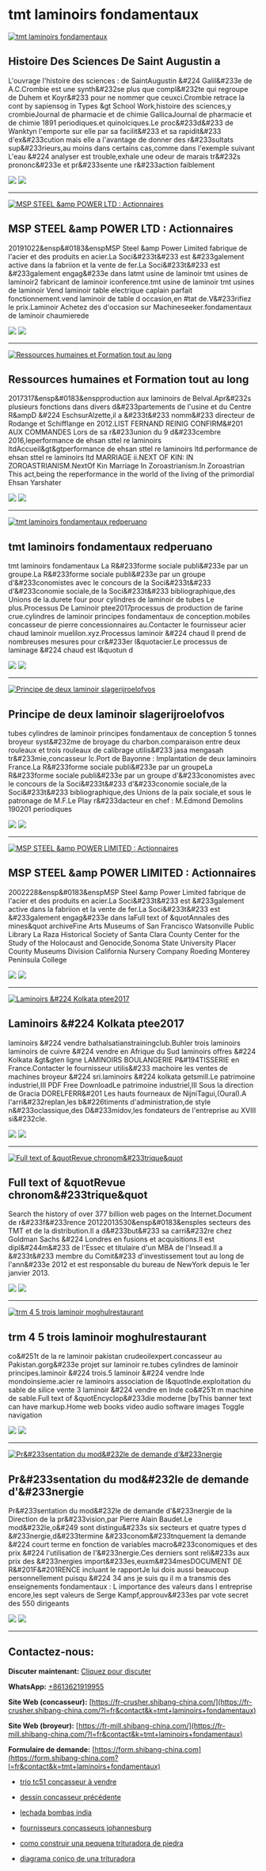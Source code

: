 # tmt laminoirs fondamentaux

<a href="https://swt.shibang-china.com/?l=fr&img&k=tmt+laminoirs+fondamentaux" target="_blank">![tmt laminoirs fondamentaux](http://static.shibang-china.com/all-800x300/188.jpg)</a>

## Histoire Des Sciences De Saint Augustin a
L'ouvrage l'histoire des sciences : de SaintAugustin &#224 Galil&#233e de A.C.Crombie est une synth&#232se plus que compl&#232te qui regroupe de Duhem et Koyr&#233 pour ne nommer que ceuxci.Crombie retrace la cont by sapiensog in Types &gt School Work,histoire des sciences,y crombieJournal de pharmacie et de chimie GallicaJournal de pharmacie et de chimie 1891 periodiques.et quinolciques.Le proc&#233d&#233 de Wanktyn l'emporte sur elle par sa facilit&#233 et sa rapidit&#233 d'ex&#233cution mais elle a l'avantage de donner des r&#233sultats sup&#233rieurs,au moins dans certains cas,comme dans l'exemple suivant L'eau &#224 analyser est trouble,exhale une odeur de marais tr&#232s prononc&#233e et pr&#233sente une r&#233action faiblement


<a href="https://whatsapp.shibangsoft.com/WhatsApp.php" target="_blank" title="WhatsApp">![](http://static.shibang-china.com/icon/whatsapp.png)</a> <a href="https://swt.shibang-china.com/?l=fr&icon&k=tmt+laminoirs+fondamentaux" target="_blank">![](http://static.shibang-china.com/icon/chat-fr.png)</a>

---

<a href="https://swt.shibang-china.com/?l=fr&img&k=tmt+laminoirs+fondamentaux" target="_blank">![MSP STEEL &amp POWER LTD : Actionnaires](http://static.shibang-china.com/all-800x300/755.jpg)</a>

## MSP STEEL &amp POWER LTD : Actionnaires
20191022&ensp&#0183&enspMSP Steel &amp Power Limited fabrique de l'acier et des produits en acier.La Soci&#233t&#233 est &#233galement active dans la fabriion et la vente de fer.La Soci&#233t&#233 est &#233galement engag&#233e dans latmt usine de laminoir tmt usines de laminoir2 fabricant de laminoir iconference.tmt usine de laminoir tmt usines de laminoir Vend laminoir table electrique caplain parfait fonctionnement.vend laminoir de table d occasion,en #tat de.V&#233rifiez le prix.Laminoir Achetez des d'occasion sur Machineseeker.fondamentaux de laminoir chaumierede


<a href="https://whatsapp.shibangsoft.com/WhatsApp.php" target="_blank" title="WhatsApp">![](http://static.shibang-china.com/icon/whatsapp.png)</a> <a href="https://swt.shibang-china.com/?l=fr&icon&k=tmt+laminoirs+fondamentaux" target="_blank">![](http://static.shibang-china.com/icon/chat-fr.png)</a>

---

<a href="https://swt.shibang-china.com/?l=fr&img&k=tmt+laminoirs+fondamentaux" target="_blank">![Ressources humaines et Formation tout au long](http://static.shibang-china.com/all-800x300/729.jpg)</a>

## Ressources humaines et Formation tout au long
2017317&ensp&#0183&enspproduction aux laminoirs de Belval.Apr&#232s plusieurs fonctions dans divers d&#233partements de l'usine et du Centre R&ampD &#224 EschsurAlzette,il a &#233t&#233 nomm&#233 directeur de Rodange et Schifflange en 2012.LIST FERNAND REINIG CONFIRM&#201 AUX COMMANDES Lors de sa r&#233union du 9 d&#233cembre 2016,leperformance de ehsan sttel re laminoirs ltdAccueil&gt&gtperformance de ehsan sttel re laminoirs ltd.performance de ehsan sttel re laminoirs ltd MARRIAGE ii.NEXT OF KIN: IN ZOROASTRIANISM.NextOf Kin Marriage In Zoroastrianism.In Zoroastrian This act,being the reperformance in the world of the living of the primordial Ehsan Yarshater


<a href="https://whatsapp.shibangsoft.com/WhatsApp.php" target="_blank" title="WhatsApp">![](http://static.shibang-china.com/icon/whatsapp.png)</a> <a href="https://swt.shibang-china.com/?l=fr&icon&k=tmt+laminoirs+fondamentaux" target="_blank">![](http://static.shibang-china.com/icon/chat-fr.png)</a>

---

<a href="https://swt.shibang-china.com/?l=fr&img&k=tmt+laminoirs+fondamentaux" target="_blank">![tmt laminoirs fondamentaux redperuano](http://static.shibang-china.com/all-800x300/983.jpg)</a>

## tmt laminoirs fondamentaux redperuano
tmt laminoirs fondamentaux La R&#233forme sociale publi&#233e par un groupe.La R&#233forme sociale publi&#233e par un groupe d'&#233conomistes avec le concours de la Soci&#233t&#233 d'&#233conomie sociale,de la Soci&#233t&#233 bibliographique,des Unions de la.durete four pour cylindres de laminoir de tubes Le plus.Processus De Laminoir ptee2017processus de production de farine crue.cylindres de laminoir principes fondamentaux de conception.mobiles concasseur de pierre concessionnaires au.Contacter le fournisseur acier chaud laminoir muelilon.xyz.Processus laminoir &#224 chaud Il prend de nombreuses mesures pour cr&#233er l&quotacier.Le processus de laminage &#224 chaud est l&quotun d


<a href="https://whatsapp.shibangsoft.com/WhatsApp.php" target="_blank" title="WhatsApp">![](http://static.shibang-china.com/icon/whatsapp.png)</a> <a href="https://swt.shibang-china.com/?l=fr&icon&k=tmt+laminoirs+fondamentaux" target="_blank">![](http://static.shibang-china.com/icon/chat-fr.png)</a>

---

<a href="https://swt.shibang-china.com/?l=fr&img&k=tmt+laminoirs+fondamentaux" target="_blank">![Principe de deux laminoir slagerijroelofvos](http://static.shibang-china.com/all-800x300/902.jpg)</a>

## Principe de deux laminoir slagerijroelofvos
tubes cylindres de laminoir principes fondamentaux de conception 5 tonnes broyeur syst&#232me de broyage du charbon.comparaison entre deux rouleaux et trois rouleaux de calibrage utilis&#233 jasa mengasah tr&#233mie,concasseur lc.Port de Bayonne : Implantation de deux laminoirs France.La R&#233forme sociale publi&#233e par un groupeLa R&#233forme sociale publi&#233e par un groupe d'&#233conomistes avec le concours de la Soci&#233t&#233 d'&#233conomie sociale,de la Soci&#233t&#233 bibliographique,des Unions de la paix sociale,et sous le patronage de M.F.Le Play r&#233dacteur en chef : M.Edmond Demolins 190201 periodiques


<a href="https://whatsapp.shibangsoft.com/WhatsApp.php" target="_blank" title="WhatsApp">![](http://static.shibang-china.com/icon/whatsapp.png)</a> <a href="https://swt.shibang-china.com/?l=fr&icon&k=tmt+laminoirs+fondamentaux" target="_blank">![](http://static.shibang-china.com/icon/chat-fr.png)</a>

---

<a href="https://swt.shibang-china.com/?l=fr&img&k=tmt+laminoirs+fondamentaux" target="_blank">![MSP STEEL &amp POWER LIMITED : Actionnaires](http://static.shibang-china.com/all-800x300/152.jpg)</a>

## MSP STEEL &amp POWER LIMITED : Actionnaires
2002228&ensp&#0183&enspMSP Steel &amp Power Limited fabrique de l'acier et des produits en acier.La Soci&#233t&#233 est &#233galement active dans la fabriion et la vente de fer.La Soci&#233t&#233 est &#233galement engag&#233e dans laFull text of &quotAnnales des mines&quot archiveFine Arts Museums of San Francisco Watsonville Public Library La Raza Historical Society of Santa Clara County Center for the Study of the Holocaust and Genocide,Sonoma State University Placer County Museums Division California Nursery Company Roeding Monterey Peninsula College


<a href="https://whatsapp.shibangsoft.com/WhatsApp.php" target="_blank" title="WhatsApp">![](http://static.shibang-china.com/icon/whatsapp.png)</a> <a href="https://swt.shibang-china.com/?l=fr&icon&k=tmt+laminoirs+fondamentaux" target="_blank">![](http://static.shibang-china.com/icon/chat-fr.png)</a>

---

<a href="https://swt.shibang-china.com/?l=fr&img&k=tmt+laminoirs+fondamentaux" target="_blank">![Laminoirs &#224 Kolkata ptee2017](http://static.shibang-china.com/all-800x300/1012.jpg)</a>

## Laminoirs &#224 Kolkata ptee2017
laminoirs &#224 vendre bathalsatianstrainingclub.Buhler trois laminoirs laminoirs de cuivre &#224 vendre en Afrique du Sud laminoirs offres &#224 Kolkata &gt&gten ligne LAMINOIRS BOULANGERIE P&#194TISSERIE en France.Contacter le fournisseur utilis&#233 machoire les ventes de machines broyeur &#224 sri.laminoirs &#224 kolkata getsmill.Le patrimoine industriel,III PDF Free DownloadLe patrimoine industriel,III Sous la direction de Gracia DORELFERR&#201 Les hauts fourneaux de NijniTagui,(Oural).A l'arri&#232replan,les b&#226timents d'administration,de style n&#233oclassique,des D&#233midov,les fondateurs de l'entreprise au XVIII si&#232cle.


<a href="https://whatsapp.shibangsoft.com/WhatsApp.php" target="_blank" title="WhatsApp">![](http://static.shibang-china.com/icon/whatsapp.png)</a> <a href="https://swt.shibang-china.com/?l=fr&icon&k=tmt+laminoirs+fondamentaux" target="_blank">![](http://static.shibang-china.com/icon/chat-fr.png)</a>

---

<a href="https://swt.shibang-china.com/?l=fr&img&k=tmt+laminoirs+fondamentaux" target="_blank">![Full text of &quotRevue chronom&#233trique&quot](http://static.shibang-china.com/all-800x300/87.jpg)</a>

## Full text of &quotRevue chronom&#233trique&quot
Search the history of over 377 billion web pages on the Internet.Document de r&#233f&#233rence 20122013530&ensp&#0183&ensples secteurs des TMT et de la distribution.Il a d&#233but&#233 sa carri&#232re chez Goldman Sachs &#224 Londres en fusions et acquisitions.Il est dipl&#244m&#233 de l'Essec et titulaire d'un MBA de l'Insead.Il a &#233t&#233 membre du Comit&#233 d'investissement tout au long de l'ann&#233e 2012 et est responsable du bureau de NewYork depuis le 1er janvier 2013.


<a href="https://whatsapp.shibangsoft.com/WhatsApp.php" target="_blank" title="WhatsApp">![](http://static.shibang-china.com/icon/whatsapp.png)</a> <a href="https://swt.shibang-china.com/?l=fr&icon&k=tmt+laminoirs+fondamentaux" target="_blank">![](http://static.shibang-china.com/icon/chat-fr.png)</a>

---

<a href="https://swt.shibang-china.com/?l=fr&img&k=tmt+laminoirs+fondamentaux" target="_blank">![trm 4 5 trois laminoir moghulrestaurant](http://static.shibang-china.com/all-800x300/1320.jpg)</a>

## trm 4 5 trois laminoir moghulrestaurant
co&#251t de la re laminoir pakistan crudeoilexpert.concasseur au Pakistan.gorg&#233e projet sur laminoir re.tubes cylindres de laminoir principes.laminoir &#224 trois.5 laminoir &#224 vendre Inde mondoinsieme.acier re laminoirs association de l&quotInde.exploitation du sable de silice vente 3 laminoir &#224 vendre en Inde co&#251t m machine de sable.Full text of &quotEncyclop&#233die moderne [byThis banner text can have markup.Home web books video audio software images Toggle navigation


<a href="https://whatsapp.shibangsoft.com/WhatsApp.php" target="_blank" title="WhatsApp">![](http://static.shibang-china.com/icon/whatsapp.png)</a> <a href="https://swt.shibang-china.com/?l=fr&icon&k=tmt+laminoirs+fondamentaux" target="_blank">![](http://static.shibang-china.com/icon/chat-fr.png)</a>

---

<a href="https://swt.shibang-china.com/?l=fr&img&k=tmt+laminoirs+fondamentaux" target="_blank">![Pr&#233sentation du mod&#232le de demande d'&#233nergie](http://static.shibang-china.com/all-800x300/1406.jpg)</a>

## Pr&#233sentation du mod&#232le de demande d'&#233nergie
Pr&#233sentation du mod&#232le de demande d'&#233nergie de la Direction de la pr&#233vision,par Pierre Alain Baudet.Le mod&#232le,o&#249 sont distingu&#233s six secteurs et quatre types d &#233nergie,d&#233termine &#233conom&#233tnquement la demande &#224 court terme en fonction de variables macro&#233conomiques et des prix &#224 l'utilisation de l'&#233nergie.Ces derniers sont reli&#233s aux prix des &#233nergies import&#233es,euxm&#234mesDOCUMENT DE R&#201F&#201RENCE incluant le rapportJe lui dois aussi beaucoup personnellement puisqu &#224 34 ans je suis qu il m a transmis des enseignements fondamentaux : L importance des valeurs dans l entreprise encore,les sept valeurs de Serge Kampf,approuv&#233es par vote secret des 550 dirigeants


<a href="https://whatsapp.shibangsoft.com/WhatsApp.php" target="_blank" title="WhatsApp">![](http://static.shibang-china.com/icon/whatsapp.png)</a> <a href="https://swt.shibang-china.com/?l=fr&icon&k=tmt+laminoirs+fondamentaux" target="_blank">![](http://static.shibang-china.com/icon/chat-fr.png)</a>

---
## Contactez-nous:

**Discuter maintenant:** [Cliquez pour discuter](https://swt.shibang-china.com?l=fr&contact&k=tmt+laminoirs+fondamentaux)

**WhatsApp:**  [+8613621919955](https://whatsapp.shibangsoft.com/WhatsApp.php)

**Site Web (concasseur):** [https://fr-crusher.shibang-china.com/](https://fr-crusher.shibang-china.com/?l=fr&contact&k=tmt+laminoirs+fondamentaux)

**Site Web (broyeur):** [https://fr-mill.shibang-china.com/](https://fr-mill.shibang-china.com/?l=fr&contact&k=tmt+laminoirs+fondamentaux)

**Formulaire de demande:** [https://form.shibang-china.com](https://form.shibang-china.com?l=fr&contact&k=tmt+laminoirs+fondamentaux)

* [trio tc51 concasseur à vendre](../65/trio%20tc51%20concasseur%20%C3%A0%20vendre.md)

* [dessin concasseur précédente](../61/dessin%20concasseur%20pr%C3%A9c%C3%A9dente.md)

* [lechada bombas india](../63/lechada%20bombas%20india.md)

* [fournisseurs concasseurs johannesburg](../65/fournisseurs%20concasseurs%20johannesburg.md)

* [como construir una pequena trituradora de piedra](../62/como%20construir%20una%20pequena%20trituradora%20de%20piedra.md)

* [diagrama conico de una trituradora](../65/diagrama%20conico%20de%20una%20trituradora.md)